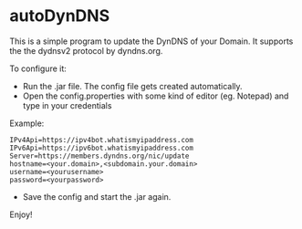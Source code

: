 # autoDynDNS


This is a simple program to update the DynDNS of your Domain.
It supports the the dydnsv2 protocol by dyndns.org.

To configure it: 
- Run the .jar file. The config file gets created automatically.
- Open the config.properties with some kind of editor (eg. Notepad) and type in your credentials
                 
 Example: 
                                   
```
IPv4Api=https://ipv4bot.whatismyipaddress.com
IPv6Api=https://ipv6bot.whatismyipaddress.com
Server=https://members.dyndns.org/nic/update 
hostname=<your.domain>,<subdomain.your.domain>
username=<yourusername>
password=<yourpassword>
```
                  
- Save the config and start the .jar again.
                
Enjoy!
